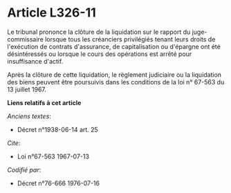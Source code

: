 # Article L326-11

Le tribunal prononce la clôture de la liquidation sur le rapport du juge-commissaire lorsque tous les créanciers privilégiés
tenant leurs droits de l'exécution de contrats d'assurance, de capitalisation ou d'épargne ont été désintéressés ou lorsque
le cours des opérations est arrêté pour insuffisance d'actif.

Après la clôture de cette liquidation, le règlement judiciaire ou la liquidation des biens peuvent être poursuivis dans les
conditions de la loi n° 67-563 du 13 juillet 1967.

**Liens relatifs à cet article**

_Anciens textes_:

  - Décret n°1938-06-14 art. 25

_Cite_:

  - Loi n°67-563 1967-07-13

_Codifié par_:

  - Décret n°76-666 1976-07-16
